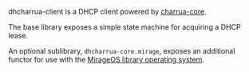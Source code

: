 dhcharrua-client is a DHCP client powered by [charrua-core](https://github.com/haesbaert/charrua-core).

The base library exposes a simple state machine for acquiring a DHCP lease.

An optional sublibrary, `dhcharrua-core.mirage`, exposes an additional functor for use with the [MirageOS library operating system](https://github.com/mirage/mirage).
